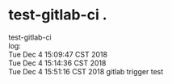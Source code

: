 # test-gitlab-ci . 
test-gitlab-ci  
log:  
Tue Dec  4 15:09:47 CST 2018  
Tue Dec  4 15:14:36 CST 2018  
Tue Dec  4 15:51:16 CST 2018  gitlab trigger test
